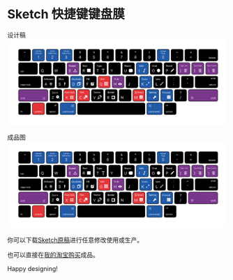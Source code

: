 # Sketch 快捷键键盘膜

设计稿
![design](https://github.com/sdq/sketchkeyboard/blob/master/design.png)

成品图
![product](https://github.com/sdq/sketchkeyboard/blob/master/design.png)

你可以下载[Sketch原稿](https://github.com/sdq/sketchkeyboard/blob/master/sketchkeyboardcover.sketch)进行任意修改使用或生产。

也可以直接在[我的淘宝购买](https://item.taobao.com/item.htm?id=534005528218)成品。

Happy designing!


